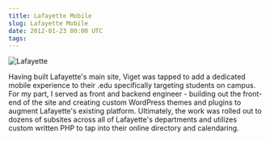 ```yaml
---
title: Lafayette Mobile
slug: Lafayette Mobile
date: 2012-01-23 00:00 UTC
tags:
---
```


![Lafayette](/images/portfolio/lafayette.png)

Having built Lafayette's main site, Viget was tapped to add a dedicated mobile experience to their .edu specifically targeting students on campus. For my part, I served as front and backend engineer - building out the front-end of the site and creating custom WordPress themes and plugins to augment Lafayette's existing platform. Ultimately, the work was rolled out to dozens of subsites across all of Lafayette's departments and utilizes custom written PHP to tap into their online directory and calendaring.
